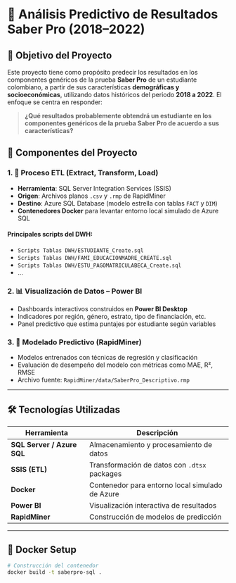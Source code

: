 # 🧠 Análisis Predictivo de Resultados Saber Pro (2018–2022)

## 🎯 Objetivo del Proyecto

Este proyecto tiene como propósito predecir los resultados en los componentes genéricos de la prueba **Saber Pro** de un estudiante colombiano, a partir de sus características **demográficas y socioeconómicas**, utilizando datos históricos del periodo **2018 a 2022**. El enfoque se centra en responder:

> **¿Qué resultados probablemente obtendrá un estudiante en los componentes genéricos de la prueba Saber Pro de acuerdo a sus características?**

## 🧩 Componentes del Proyecto

### 1. 🔄 Proceso ETL (Extract, Transform, Load)
- **Herramienta**: SQL Server Integration Services (SSIS)
- **Origen**: Archivos planos `.csv` y `.rmp` de RapidMiner
- **Destino**: Azure SQL Database (modelo estrella con tablas `FACT` y `DIM`)
- **Contenedores Docker** para levantar entorno local simulado de Azure SQL

#### Principales scripts del DWH:
- `Scripts Tablas DWH/ESTUDIANTE_Create.sql`
- `Scripts Tablas DWH/FAMI_EDUCACIONMADRE_CREATE.sql`
- `Scripts Tablas DWH/ESTU_PAGOMATRICULABECA_Create.sql`
- ...

### 2. 📊 Visualización de Datos – Power BI
- Dashboards interactivos construidos en **Power BI Desktop**
- Indicadores por región, género, estrato, tipo de financiación, etc.
- Panel predictivo que estima puntajes por estudiante según variables

### 3. 🤖 Modelado Predictivo (RapidMiner)
- Modelos entrenados con técnicas de regresión y clasificación
- Evaluación de desempeño del modelo con métricas como MAE, R², RMSE
- Archivo fuente: `RapidMiner/data/SaberPro_Descriptivo.rmp`

---

## 🛠️ Tecnologías Utilizadas

| Herramienta | Descripción |
|------------|-------------|
| **SQL Server / Azure SQL** | Almacenamiento y procesamiento de datos |
| **SSIS (ETL)** | Transformación de datos con `.dtsx` packages |
| **Docker** | Contenedor para entorno local simulado de Azure |
| **Power BI** | Visualización interactiva de resultados |
| **RapidMiner** | Construcción de modelos de predicción |

---

## 🐳 Docker Setup

```bash
# Construcción del contenedor
docker build -t saberpro-sql .


